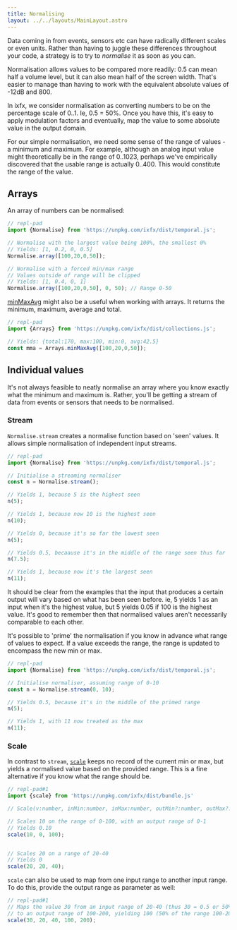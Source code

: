 ```yaml
---
title: Normalising
layout: ../../layouts/MainLayout.astro
---
```


<script type="module" hoist>
  import '/src/components/ReplPad';
</script>

Data coming in from events, sensors etc can have radically different scales or even units. Rather than having to juggle these differences throughout your code, a strategy is to try to _normalise_ it as soon as you can.

Normalisation allows values to be compared more readily: 0.5 can mean half a volume level, but it can also mean half of the screen width. That's easier to manage than having to work with the equivalent absolute values of -12dB and 800.

In ixfx, we consider normalisation as converting numbers to be on the percentage scale of 0..1. Ie, 0.5 = 50%. Once you have this, it's easy to apply modulation factors and eventually, map the value to some absolute value in the output domain.

For our simple normalisation, we need some sense of the range of values - a minimum and maximum. For example, although an analog input value might theoretically be in the range of 0..1023, perhaps we've empirically discovered that the usable range is actually 0..400. This would constitute the range of the value.

## Arrays

An array of numbers can be normalised:

```js
// repl-pad
import {Normalise} from 'https://unpkg.com/ixfx/dist/temporal.js';

// Normalise with the largest value being 100%, the smallest 0%
// Yields: [1, 0.2, 0, 0.5]
Normalise.array([100,20,0,50]);

// Normalise with a forced min/max range
// Values outside of range will be clipped
// Yields: [1, 0.4, 0, 1]
Normalise.array([100,20,0,50], 0, 50); // Range 0-50
```

[minMaxAvg](https://clinth.github.io/ixfx/modules/Collections.Arrays.html#minMaxAvg) might also be a useful when working with arrays. It returns the minimum, maximum, average and total.

```js
// repl-pad
import {Arrays} from 'https://unpkg.com/ixfx/dist/collections.js';

// Yields: {total:170, max:100, min:0, avg:42.5}
const mma = Arrays.minMaxAvg([100,20,0,50]);
```

## Individual values

It's not always feasible to neatly normalise an array where you know exactly what the minimum and maximum is. Rather, you'll be getting a stream of data from events or sensors that needs to be normalised.

### Stream

`Normalise.stream` creates a normalise function based on 'seen' values. It allows simple normalisation of independent input streams. 

```js
// repl-pad
import {Normalise} from 'https://unpkg.com/ixfx/dist/temporal.js';

// Initialise a streaming normaliser
const n = Normalise.stream();

// Yields 1, because 5 is the highest seen
n(5);

// Yields 1, because now 10 is the highest seen
n(10);

// Yields 0, because it's so far the lowest seen
n(5);

// Yields 0.5, becaause it's in the middle of the range seen thus far
n(7.5);

// Yields 1, because now it's the largest seen
n(11);
```

It should be clear from the examples that the input that produces a certain output will vary based on what has been seen before. ie, 5 yields 1 as an input when it's the highest value, but 5 yields 0.05 if 100 is the highest value. It's good to remember then that normalised values aren't necessarily comparable to each other.

It's possible to 'prime' the normalisation if you know in advance what range of values to expect. If a value exceeds the range, the range is updated to encompass the new min or max.

```js
// repl-pad
import {Normalise} from 'https://unpkg.com/ixfx/dist/temporal.js';

// Initialise normaliser, assuming range of 0-10 
const n = Normalise.stream(0, 10);

// Yields 0.5, because it's in the middle of the primed range
n(5);

// Yields 1, with 11 now treated as the max
n(11);
```

### Scale

In contrast to `stream`, [`scale`](https://clinth.github.io/ixfx/modules.html#scale) keeps no record of the current min or max, but yields a normalised value based on the provided range. This is a fine alternative if you know what the range should be.

```js
// repl-pad#1
import {scale} from 'https://unpkg.com/ixfx/dist/bundle.js'

// Scale(v:number, inMin:number, inMax:number, outMin?:number, outMax?:number):number

// Scales 10 on the range of 0-100, with an output range of 0-1
// Yields 0.10
scale(10, 0, 100);


// Scales 20 on a range of 20-40
// Yields 0
scale(20, 20, 40);
```

`scale` can also be used to map from one input range to another input range. To do this, provide the output range as parameter as well:

```js
// repl-pad#1
// Maps the value 30 from an input range of 20-40 (thus 30 = 0.5 or 50%)
// to an output range of 100-200, yielding 100 (50% of the range 100-200)
scale(30, 20, 40, 100, 200);
```
